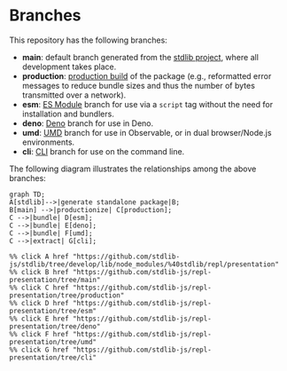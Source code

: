 <!--

@license Apache-2.0

Copyright (c) 2023 The Stdlib Authors.

Licensed under the Apache License, Version 2.0 (the "License");
you may not use this file except in compliance with the License.
You may obtain a copy of the License at

    http://www.apache.org/licenses/LICENSE-2.0

Unless required by applicable law or agreed to in writing, software
distributed under the License is distributed on an "AS IS" BASIS,
WITHOUT WARRANTIES OR CONDITIONS OF ANY KIND, either express or implied.
See the License for the specific language governing permissions and
limitations under the License.

-->

# Branches

This repository has the following branches:

-   **main**: default branch generated from the [stdlib project][stdlib-url], where all development takes place.
-   **production**: [production build][production-url] of the package (e.g., reformatted error messages to reduce bundle sizes and thus the number of bytes transmitted over a network).
-   **esm**: [ES Module][esm-url] branch for use via a `script` tag without the need for installation and bundlers.
-   **deno**: [Deno][deno-url] branch for use in Deno.
-   **umd**: [UMD][umd-url] branch for use in Observable, or in dual browser/Node.js environments.
-   **cli**: [CLI][cli-url] branch for use on the command line.

The following diagram illustrates the relationships among the above branches:

```mermaid
graph TD;
A[stdlib]-->|generate standalone package|B;
B[main] -->|productionize| C[production];
C -->|bundle| D[esm];
C -->|bundle| E[deno];
C -->|bundle| F[umd];
C -->|extract| G[cli];

%% click A href "https://github.com/stdlib-js/stdlib/tree/develop/lib/node_modules/%40stdlib/repl/presentation"
%% click B href "https://github.com/stdlib-js/repl-presentation/tree/main"
%% click C href "https://github.com/stdlib-js/repl-presentation/tree/production"
%% click D href "https://github.com/stdlib-js/repl-presentation/tree/esm"
%% click E href "https://github.com/stdlib-js/repl-presentation/tree/deno"
%% click F href "https://github.com/stdlib-js/repl-presentation/tree/umd"
%% click G href "https://github.com/stdlib-js/repl-presentation/tree/cli"
```

[stdlib-url]: https://github.com/stdlib-js/stdlib/tree/develop/lib/node_modules/%40stdlib/repl/presentation
[production-url]: https://github.com/stdlib-js/repl-presentation/tree/production
[deno-url]: https://github.com/stdlib-js/repl-presentation/tree/deno
[umd-url]: https://github.com/stdlib-js/repl-presentation/tree/umd
[esm-url]: https://github.com/stdlib-js/repl-presentation/tree/esm
[cli-url]: https://github.com/stdlib-js/repl-presentation/tree/cli